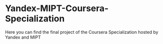 # Yandex-MIPT-Coursera-Specialization
Here you can find the final project of the Coursera Specialization hosted by Yandex and MIPT
